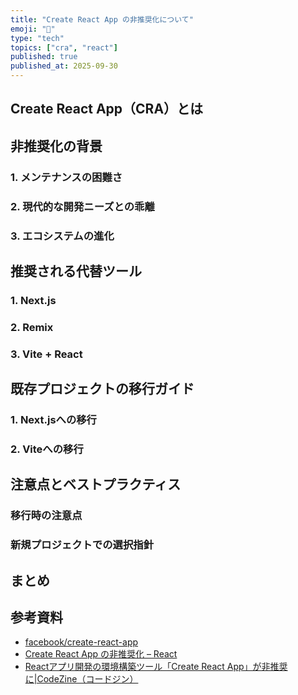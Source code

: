 ```yaml
---
title: "Create React App の非推奨化について"
emoji: "🐙"
type: "tech"
topics: ["cra", "react"]
published: true
published_at: 2025-09-30
---
```


## Create React App（CRA）とは

## 非推奨化の背景

### 1. メンテナンスの困難さ

### 2. 現代的な開発ニーズとの乖離

### 3. エコシステムの進化

## 推奨される代替ツール

### 1. Next.js

### 2. Remix

### 3. Vite + React

## 既存プロジェクトの移行ガイド

### 1. Next.jsへの移行

### 2. Viteへの移行

## 注意点とベストプラクティス

### 移行時の注意点

### 新規プロジェクトでの選択指針

## まとめ

## 参考資料
- [facebook/create-react-app](https://github.com/facebook/create-react-app?tab=readme-ov-file#deprecated)
- [Create React App の非推奨化 – React](https://ja.react.dev/blog/2025/02/14/sunsetting-create-react-app)
- [Reactアプリ開発の環境構築ツール「Create React App」が非推奨に|CodeZine（コードジン）](https://codezine.jp/news/detail/21035)
